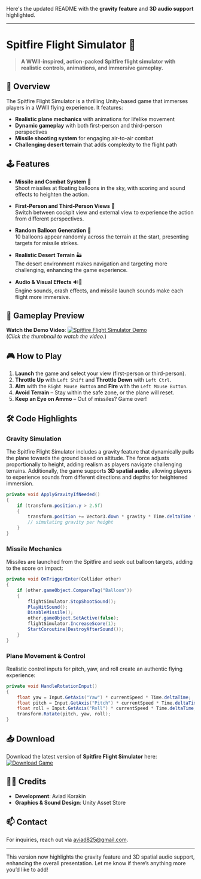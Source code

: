 Here's the updated README with the **gravity feature** and **3D audio support** highlighted.

---

# Spitfire Flight Simulator 🛫

> **A WWII-inspired, action-packed Spitfire flight simulator with realistic controls, animations, and immersive gameplay.**

## 📖 Overview
The Spitfire Flight Simulator is a thrilling Unity-based game that immerses players in a WWII flying experience. It features:
- **Realistic plane mechanics** with animations for lifelike movement
- **Dynamic gameplay** with both first-person and third-person perspectives
- **Missile shooting system** for engaging air-to-air combat
- **Challenging desert terrain** that adds complexity to the flight path

## 🕹️ Features
- **Missile and Combat System** 🎯  
  Shoot missiles at floating balloons in the sky, with scoring and sound effects to heighten the action.
  
- **First-Person and Third-Person Views** 👀  
  Switch between cockpit view and external view to experience the action from different perspectives.

- **Random Balloon Generation** 🎈  
  10 balloons appear randomly across the terrain at the start, presenting targets for missile strikes.

- **Realistic Desert Terrain** 🏜️  
  The desert environment makes navigation and targeting more challenging, enhancing the game experience.

- **Audio & Visual Effects** 🔊🎨  
  Engine sounds, crash effects, and missile launch sounds make each flight more immersive.

## 🎥 Gameplay Preview
**Watch the Demo Video**: 
[![Spitfire Flight Simulator Demo](https://img.youtube.com/vi/UXWjiwgtOK8/0.jpg)](https://www.youtube.com/watch?v=UXWjiwgtOK8)  
(*Click the thumbnail to watch the video.*)

## 🎮 How to Play
1. **Launch** the game and select your view (first-person or third-person).
2. **Throttle Up** with `Left Shift` and **Throttle Down** with `Left Ctrl`.
3. **Aim** with the `Right Mouse Button` and **Fire** with the `Left Mouse Button`.
4. **Avoid Terrain** – Stay within the safe zone, or the plane will reset.
5. **Keep an Eye on Ammo** – Out of missiles? Game over!

## 🛠️ Code Highlights

### Gravity Simulation
The Spitfire Flight Simulator includes a gravity feature that dynamically pulls the plane towards the ground based on altitude. The force adjusts proportionally to height, adding realism as players navigate challenging terrains. Additionally, the game supports **3D spatial audio**, allowing players to experience sounds from different directions and depths for heightened immersion.

```csharp
private void ApplyGravityIfNeeded()
{
    if (transform.position.y > 2.5f)
    {
        transform.position += Vector3.down * gravity * Time.deltaTime * ((transform.position.y + 800f) / 800f);
        // simulating gravity per height
    }
}
```

### Missile Mechanics
Missiles are launched from the Spitfire and seek out balloon targets, adding to the score on impact:
```csharp
private void OnTriggerEnter(Collider other)
{
    if (other.gameObject.CompareTag("Balloon"))
    {
        flightSimulator.StopShootSound();
        PlayHitSound();
        DisableMissile();
        other.gameObject.SetActive(false);
        flightSimulator.IncreaseScore(1);
        StartCoroutine(DestroyAfterSound());
    }
}
```

### Plane Movement & Control
Realistic control inputs for pitch, yaw, and roll create an authentic flying experience:
```csharp
private void HandleRotationInput()
{
    float yaw = Input.GetAxis("Yaw") * currentSpeed * Time.deltaTime;
    float pitch = Input.GetAxis("Pitch") * currentSpeed * Time.deltaTime;
    float roll = Input.GetAxis("Roll") * currentSpeed * Time.deltaTime;
    transform.Rotate(pitch, yaw, roll);
}
```
## 📥 Download
Download the latest version of **Spitfire Flight Simulator** here:  
[![Download Game](https://img.shields.io/badge/Download-Game-green?style=for-the-badge&logo=google-drive)](https://drive.google.com/file/d/1GotJiRUcHffO90UDp3JGr4W_7YlIvAHn/view?usp=sharing)

## 👨‍💻 Credits
- **Development**: Aviad Korakin
- **Graphics & Sound Design**: Unity Asset Store

## 📫 Contact
For inquiries, reach out via [aviad825@gmail.com](mailto:aviad825@gmail.com).

--- 

This version now highlights the gravity feature and 3D spatial audio support, enhancing the overall presentation. Let me know if there’s anything more you’d like to add!
